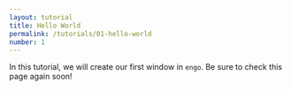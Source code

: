 ```yaml
---
layout: tutorial
title: Hello World
permalink: /tutorials/01-hello-world
number: 1
---
```


In this tutorial, we will create our first window in `engo`. Be sure to check this page again soon!
